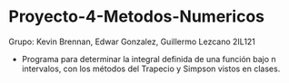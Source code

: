 # Proyecto-4-Metodos-Numericos
Grupo: Kevin Brennan, Edwar Gonzalez, Guillermo Lezcano 2IL121
- Programa para determinar la integral definida de una función bajo n intervalos, con los métodos del Trapecio y Simpson vistos en clases. 
